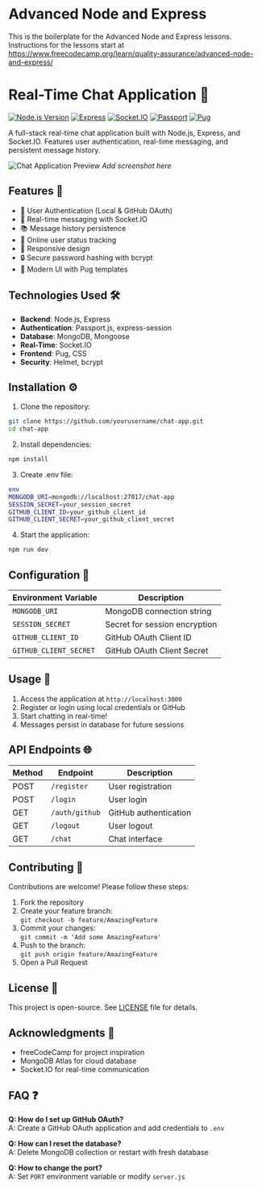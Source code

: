 # Advanced Node and Express

This is the boilerplate for the Advanced Node and Express lessons. Instructions for the lessons start at https://www.freecodecamp.org/learn/quality-assurance/advanced-node-and-express/

# Real-Time Chat Application 💬

[![Node.js Version](https://img.shields.io/badge/node-%3E%3D14.0.0-brightgreen)](https://nodejs.org/)
[![Express](https://img.shields.io/badge/expressjs-4.x-blue)](https://www.npmjs.com/package/express)
[![Socket.IO](https://img.shields.io/badge/socket.io-4.x-blue)](https://socket.io/)
[![Passport](https://img.shields.io/badge/passport-0.4.x-blue)](https://www.npmjs.com/package/passport)
[![Pug](https://img.shields.io/badge/pug-3.x-blue)](https://www.npmjs.com/package/pug)

A full-stack real-time chat application built with Node.js, Express, and Socket.IO. Features user authentication, real-time messaging, and persistent message history.

![Chat Application Preview](https://via.placeholder.com/800x400.png?text=Chat+App+Preview)
_Add screenshot here_

## Features 🚀

- 🔐 User Authentication (Local & GitHub OAuth)
- 💬 Real-time messaging with Socket.IO
- 📚 Message history persistence
- 👥 Online user status tracking
- 📱 Responsive design
- 🔒 Secure password hashing with bcrypt
- 🎨 Modern UI with Pug templates

## Technologies Used 🛠️

- **Backend**: Node.js, Express
- **Authentication**: Passport.js, express-session
- **Database**: MongoDB, Mongoose
- **Real-Time**: Socket.IO
- **Frontend**: Pug, CSS
- **Security**: Helmet, bcrypt

## Installation ⚙️

1. Clone the repository:

```bash
git clone https://github.com/yourusername/chat-app.git
cd chat-app
```

2. Install dependencies:

```bash
npm install
```

3. Create .env file:

```bash
env
MONGODB_URI=mongodb://localhost:27017/chat-app
SESSION_SECRET=your_session_secret
GITHUB_CLIENT_ID=your_github_client_id
GITHUB_CLIENT_SECRET=your_github_client_secret
```

4. Start the application:

```bash
npm run dev
```

## Configuration 🔧

| Environment Variable   | Description                   |
| ---------------------- | ----------------------------- |
| `MONGODB_URI`          | MongoDB connection string     |
| `SESSION_SECRET`       | Secret for session encryption |
| `GITHUB_CLIENT_ID`     | GitHub OAuth Client ID        |
| `GITHUB_CLIENT_SECRET` | GitHub OAuth Client Secret    |

## Usage 📖

1. Access the application at `http://localhost:3000`
2. Register or login using local credentials or GitHub
3. Start chatting in real-time!
4. Messages persist in database for future sessions

## API Endpoints 🌐

| Method | Endpoint       | Description           |
| ------ | -------------- | --------------------- |
| POST   | `/register`    | User registration     |
| POST   | `/login`       | User login            |
| GET    | `/auth/github` | GitHub authentication |
| GET    | `/logout`      | User logout           |
| GET    | `/chat`        | Chat interface        |

## Contributing 🤝

Contributions are welcome! Please follow these steps:

1. Fork the repository
2. Create your feature branch:  
   `git checkout -b feature/AmazingFeature`
3. Commit your changes:  
   `git commit -m 'Add some AmazingFeature'`
4. Push to the branch:  
   `git push origin feature/AmazingFeature`
5. Open a Pull Request

## License 📄

This project is open-source. See [LICENSE](LICENSE) file for details.

## Acknowledgments 🙏

- freeCodeCamp for project inspiration
- MongoDB Atlas for cloud database
- Socket.IO for real-time communication

## FAQ ❓

**Q: How do I set up GitHub OAuth?**  
A: Create a GitHub OAuth application and add credentials to `.env`

**Q: How can I reset the database?**  
A: Delete MongoDB collection or restart with fresh database

**Q: How to change the port?**  
A: Set `PORT` environment variable or modify `server.js`
